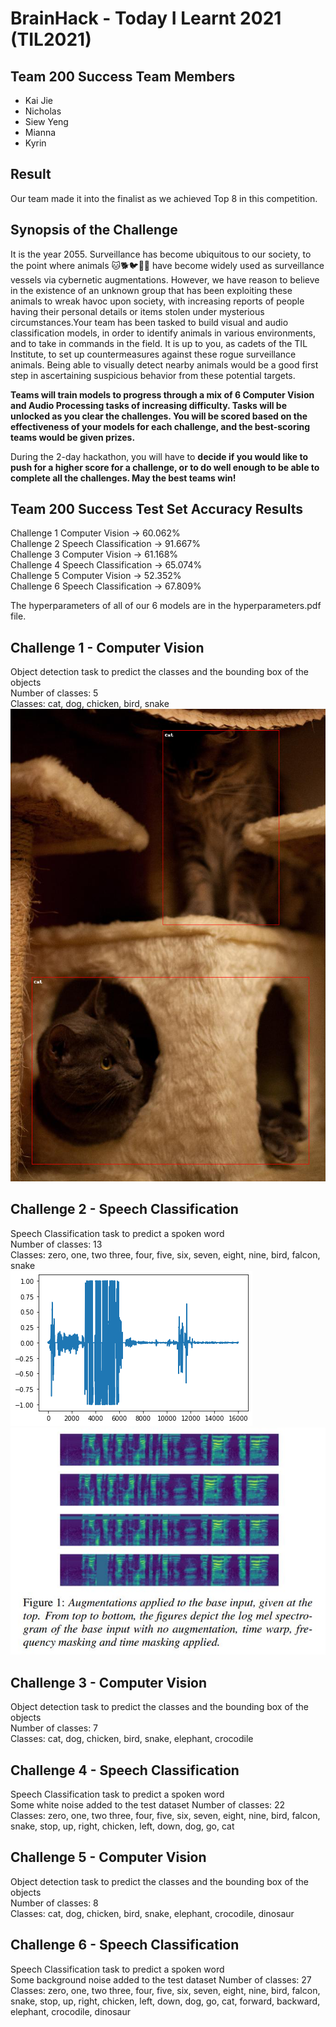 # BrainHack - Today I Learnt 2021 (TIL2021)

## Team 200 Success Team Members
- Kai Jie   
- Nicholas   
- Siew Yeng    
- Mianna    
- Kyrin   

## Result
Our team made it into the finalist as we achieved Top 8 in this competition.

## Synopsis of the Challenge
It is the year 2055. Surveillance has become ubiquitous to our society, to the point where animals :cat::dog2::bird::chicken::snake: have become widely used as surveillance vessels via cybernetic augmentations. However, we have reason to believe in the existence of an unknown group that has been exploiting these animals to wreak havoc upon society, with increasing reports of people having their personal details or items stolen under mysterious circumstances.Your team has been tasked to build visual and audio classification models, in order to identify animals in various environments, and to take in commands in the field. It is up to you, as cadets of the TIL Institute, to set up countermeasures against these rogue surveillance animals. Being able to visually detect nearby animals would be a good first step in ascertaining suspicious behavior from these potential targets.   

**Teams will train models to progress through a mix of 6 Computer Vision and Audio Processing tasks of increasing difficulty. Tasks will be unlocked as you clear the challenges. You will be scored based on the effectiveness of your models for each challenge, and the best-scoring teams would be given prizes.**  

During the 2-day hackathon, you will have to **decide if you would like to push for a higher score for a challenge, or to do well enough to be able to complete all the challenges. May the best teams win!**    

## Team 200 Success Test Set Accuracy Results
Challenge 1 Computer Vision -> 60.062%    
Challenge 2 Speech Classification -> 91.667%    
Challenge 3 Computer Vision -> 61.168%  
Challenge 4 Speech Classification -> 65.074%  
Challenge 5 Computer Vision -> 52.352%  
Challenge 6 Speech Classification -> 67.809%  
  
The hyperparameters of all of our 6 models are in the hyperparameters.pdf file.   
  
## Challenge 1 - Computer Vision
Object detection task to predict the classes and the bounding box of the objects   
Number of classes: 5  
Classes: cat, dog, chicken, bird, snake   
![Cat](./images/cat1.png)   

## Challenge 2 - Speech Classification
Speech Classification task to predict a spoken word   
Number of classes: 13   
Classes: zero, one, two three, four, five, six, seven, eight, nine, bird, falcon, snake  
![audio_wave](./images/audiowave.png)  
![melspectro](./images/melspec.jpg)   
   
## Challenge 3 - Computer Vision
Object detection task to predict the classes and the bounding box of the objects   
Number of classes: 7  
Classes: cat, dog, chicken, bird, snake, elephant, crocodile 

## Challenge 4 - Speech Classification
Speech Classification task to predict a spoken word   
Some white noise added to the test dataset
Number of classes: 22   
Classes: zero, one, two three, four, five, six, seven, eight, nine, bird, falcon, snake, stop, up, right, chicken, left, down, dog, go, cat   
## Challenge 5 - Computer Vision
Object detection task to predict the classes and the bounding box of the objects   
Number of classes: 8  
Classes: cat, dog, chicken, bird, snake, elephant, crocodile, dinosaur    

## Challenge 6 - Speech Classification
Speech Classification task to predict a spoken word   
Some background noise added to the test dataset
Number of classes: 27   
Classes: zero, one, two three, four, five, six, seven, eight, nine, bird, falcon, snake, stop, up, right, chicken, left, down, dog, go, cat, forward, backward, elephant, crocodile, dinosaur          
